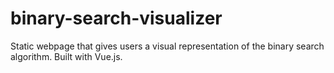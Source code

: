 # binary-search-visualizer
Static webpage that gives users a visual representation of the binary search algorithm. Built with Vue.js.
